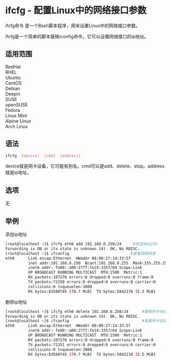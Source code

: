# ifcfg - 配置Linux中的网络接口参数

ifcfg命令 是一个Bash脚本程序，用来设置Linux中的网络接口参数。

ifcfg是一个简单的脚本替换iconfig命令，它可以设置网络接口的ip地址。

## 适用范围

<!-- <div class="svg linux">Linux</div> -->
<div class="svg redhat">RedHat</div>
<div class="svg rhel">RHEL</div>
<div class="svg ubuntu">Ubuntu</div>
<div class="svg centos">CentOS</div>
<div class="svg debian">Debian</div>
<div class="svg deepin">Deepin</div>
<div class="svg suse">SUSE</div>
<div class="svg opensuse">openSUSE</div>
<div class="svg fedora">Fedora</div>
<div class="svg linuxmint">Linux Mint</div>
<!-- <div class="svg mxlinux">MX Linux</div> -->
<div class="svg alpinelinux">Alpine Linux</div>
<div class="svg archlinux">Arch Linux</div>

## 语法

``` bash
ifcfg  [device]  [cmd]  [address]
```

device就是网卡设备，它可能有别名。cmd可以是add、delete、stop。address就是ip地址。
## 选项

无

## 举例
添加ip地址
``` bash
[root@localhost ~]$ ifcfg eth0 add 192.168.0.250/24     #添加地址250
Forwarding is ON or its state is unknown (4). OK, No RDISC.
[root@localhost ~]$ ifconfig                           #查看网络信息
eth0      Link encap:Ethernet  HWaddr 08:00:27:14:33:57 
          inet addr:192.168.0.250  Bcast:192.168.0.255  Mask:255.255.255.0
          inet6 addr: fe80::a00:27ff:fe14:3357/64 Scope:Link
          UP BROADCAST RUNNING MULTICAST  MTU:1500  Metric:1
          RX packets:107276 errors:0 dropped:0 overruns:0 frame:0
          TX packets:72250 errors:0 dropped:0 overruns:0 carrier:0
          collisions:0 txqueuelen:1000
          RX bytes:83580745 (79.7 MiB)  TX bytes:5842176 (5.5 MiB)
```
删除ip地址
``` bash
[root@localhost ~]$ ifcfg eth0 delete 192.168.0.250/24      #删除网卡地址
Forwarding is ON or its state is unknown (4). OK, No RDISC.
[root@localhost ~]$ ifconfig                                #查看网卡信息，ip地址已经删除
eth0      Link encap:Ethernet  HWaddr 08:00:27:14:33:57 
          inet6 addr: fe80::a00:27ff:fe14:3357/64 Scope:Link
          UP BROADCAST RUNNING MULTICAST  MTU:1500  Metric:1
          RX packets:107276 errors:0 dropped:0 overruns:0 frame:0
          TX packets:72251 errors:0 dropped:0 overruns:0 carrier:0
          collisions:0 txqueuelen:1000
          RX bytes:83580745 (79.7 MiB)  TX bytes:5842218 (5.5 MiB)
```